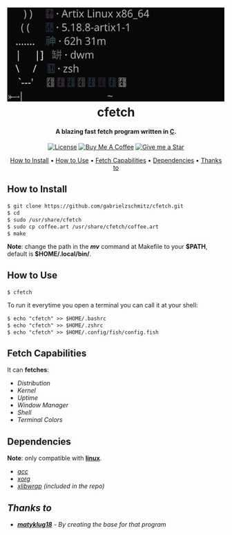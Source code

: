 <h1 align="center">
    <br>
    <img src="./cfetch.svg" alt="cfetch">
    <br>
    cfetch
    <br>
</h1>

<h4 align="center">A blazing fast fetch program written in <a href="https://www.open-std.org/JTC1/SC22/WG14/www/standards" target="_blank">C</a>.</h4>

<p align="center">
<a href="./LICENSE"><img src="https://img.shields.io/badge/license-GPL-3.svg" alt="License"></a>
<a href="https://www.buymeacoffee.com/gabrielzschmitz" target="_blank"><img src="https://www.buymeacoffee.com/assets/img/custom_images/orange_img.png" alt="Buy Me A Coffee" style="height: 20px !important;width: 87px;" ></a>
<a href="https://github.com/gabrielzschmitz/cfetch"><img src="https://img.shields.io/github/stars/gabrielzschmitz/cfetch?style=social" alt="Give me a Star"></a>
</p>

<p align="center">
  <a href="#how-to-install">How to Install</a> •
  <a href="#how-to-use">How to Use</a> •
  <a href="#fetch-capabilities">Fetch Capabilities</a> •
  <a href="#dependencies">Dependencies</a> •
  <a href="#thanks-to">Thanks to</a>
</p>

## How to Install

```
$ git clone https://github.com/gabrielzschmitz/cfetch.git
$ cd
$ sudo /usr/share/cfetch
$ sudo cp coffee.art /usr/share/cfetch/coffee.art
$ make
```

<b>Note</b>: change the path in the <b><i>mv</i></b> command at Makefile to your <b>$PATH</b>, default is<b> $HOME/.local/bin/</b>.

## How to Use

```
$ cfetch
```

To run it everytime you open a terminal you can call it at your shell:
```
$ echo "cfetch" >> $HOME/.bashrc
$ echo "cfetch" >> $HOME/.zshrc
$ echo "cfetch" >> $HOME/.config/fish/config.fish
```

## Fetch Capabilities

It can <b>fetches</b>:
<i>
 * Distribution
 * Kernel
 * Uptime
 * Window Manager 
 * Shell
 * Terminal Colors
</i>

## Dependencies

<b>Note</b>: only compatible with [<b>linux</b>](https://www.linuxfoundation.org/).
<i>
* [gcc](https://gcc.gnu.org/)
* [xorg](https://www.x.org/wiki/)
* [xlibwrap](https://github.com/matyklug18/Flexfetch/blob/master/xlibwrap.h) (included in the repo)
<i/>

## Thanks to

- [<b>matyklug18</b>](https://github.com/matyklug18/Flexfetch) - By creating the base for that program

